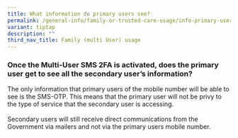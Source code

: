 ```yaml
---
title: What information do primary users see?
permalink: /general-info/family-or-trusted-care-usage/info-primary-user-sees/
variant: tiptap
description: ""
third_nav_title: Family (multi User) usage
---
```

<h3>Once the Multi-User SMS 2FA is activated, does the primary user get to see all the secondary user’s information?</h3>
<p>The only information that primary users of the mobile number will be able
to see is the SMS-OTP. This means that the primary user will not be privy
to the type of service that the secondary user is accessing.
<br>
<br>Secondary users will still receive direct communications from the Government
via mailers and not via the primary users mobile number.</p>